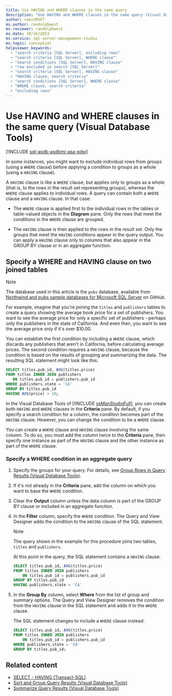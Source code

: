 ```yaml
---
title: Use HAVING and WHERE clauses in the same query
description: "Use HAVING and WHERE clauses in the same query (Visual Database Tools)"
author: rwestMSFT
ms.author: randolphwest
ms.reviewer: randolphwest
ms.date: 10/16/2023
ms.service: sql-server-management-studio
ms.topic: conceptual
helpviewer_keywords:
  - "search criteria [SQL Server], excluding rows"
  - "search criteria [SQL Server], WHERE clause"
  - "search conditions [SQL Server], HAVING clause"
  - "row excluded in search [SQL Server]"
  - "search criteria [SQL Server], HAVING clause"
  - "HAVING clause, search criteria"
  - "search conditions [SQL Server], WHERE clause"
  - "WHERE clause, search criteria"
  - "excluding rows"
---
```

# Use HAVING and WHERE clauses in the same query (Visual Database Tools)

[!INCLUDE [sql-asdb-asdbmi-asa-pdw](../includes/applies-to-version/sql-asdb-asdbmi-asa-pdw.md)]

In some instances, you might want to exclude individual rows from groups (using a `WHERE` clause) before applying a condition to groups as a whole (using a `HAVING` clause).

A `HAVING` clause is like a `WHERE` clause, but applies only to groups as a whole (that is, to the rows in the result set representing groups), whereas the `WHERE` clause applies to individual rows. A query can contain both a `WHERE` clause and a `HAVING` clause. In that case:

- The `WHERE` clause is applied first to the individual rows in the tables or table-valued objects in the **Diagram** pane. Only the rows that meet the conditions in the `WHERE` clause are grouped.

- The `HAVING` clause is then applied to the rows in the result set. Only the groups that meet the `HAVING` conditions appear in the query output. You can apply a `HAVING` clause only to columns that also appear in the GROUP BY clause or in an aggregate function.

## Specify a WHERE and HAVING clause on two joined tables

> [!NOTE]  
> The database used in this article is the `pubs` database, available from [Northwind and pubs sample databases for Microsoft SQL Server](https://github.com/Microsoft/sql-server-samples/tree/master/samples/databases/northwind-pubs) on GitHub.

For example, imagine that you're joining the `titles` and `publishers` tables to create a query showing the average book price for a set of publishers. You want to see the average price for only a specific set of publishers - perhaps only the publishers in the state of California. And even then, you want to see the average price only if it's over $10.00.

You can establish the first condition by including a `WHERE` clause, which discards any publishers that aren't in California, before calculating average prices. The second condition requires a `HAVING` clause, because the condition is based on the results of grouping and summarizing the data. The resulting SQL statement might look like this:

```sql
SELECT titles.pub_id, AVG(titles.price)
FROM titles INNER JOIN publishers
   ON titles.pub_id = publishers.pub_id
WHERE publishers.state = 'CA'
GROUP BY titles.pub_id
HAVING AVG(price) > 10;
```

In the Visual Database Tools of [!INCLUDE [ssManStudioFull](../includes/ssmanstudiofull-md.md)], you can create both `HAVING` and `WHERE` clauses in the **Criteria** pane. By default, if you specify a search condition for a column, the condition becomes part of the `HAVING` clause. However, you can change the condition to be a `WHERE` clause.

You can create a `WHERE` clause and `HAVING` clause involving the same column. To do so, you must add the column twice to the **Criteria** pane, then specify one instance as part of the `HAVING` clause and the other instance as part of the `WHERE` clause.

### Specify a WHERE condition in an aggregate query

1. Specify the groups for your query. For details, see [Group Rows in Query Results (Visual Database Tools)](group-rows-in-query-results-visual-database-tools.md).

1. If it's not already in the **Criteria** pane, add the column on which you want to base the `WHERE` condition.

1. Clear the **Output** column unless the data column is part of the GROUP BY clause or included in an aggregate function.

1. In the **Filter** column, specify the `WHERE` condition. The Query and View Designer adds the condition to the `HAVING` clause of the SQL statement.

   > [!NOTE]  
   > The query shown in the example for this procedure joins two tables, `titles` and `publishers`.

   At this point in the query, the SQL statement contains a `HAVING` clause:

   ```sql
   SELECT titles.pub_id, AVG(titles.price)
   FROM titles INNER JOIN publishers
       ON titles.pub_id = publishers.pub_id
   GROUP BY titles.pub_id
   HAVING publishers.state = 'CA'
   ```

1. In the **Group By** column, select **Where** from the list of group and summary options. The Query and View Designer removes the condition from the `HAVING` clause in the SQL statement and adds it to the `WHERE` clause.

   The SQL statement changes to include a `WHERE` clause instead:

   ```sql
   SELECT titles.pub_id, AVG(titles.price)
   FROM titles INNER JOIN publishers
       ON titles.pub_id = publishers.pub_id
   WHERE publishers.state = 'CA'
   GROUP BY titles.pub_id;
   ```

## Related content

- [SELECT - HAVING (Transact-SQL)](/sql/t-sql/queries/select-having-transact-sql)
- [Sort and Group Query Results (Visual Database Tools)](sort-and-group-query-results-visual-database-tools.md)
- [Summarize Query Results (Visual Database Tools)](summarize-query-results-visual-database-tools.md)
